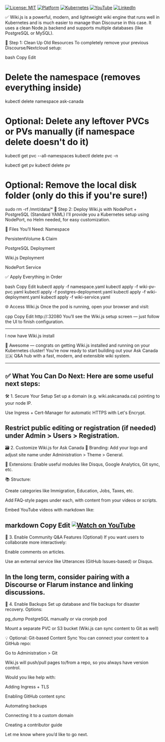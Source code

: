 [![License: MIT](https://img.shields.io/badge/License-MIT-blue.svg)](LICENSE)
[![Platform](https://img.shields.io/badge/platform-Ubuntu%2022.04%2B-lightgrey)](#)
[![Kubernetes](https://img.shields.io/badge/Kubernetes-MicroK8s%20%7C%20kubeadm-blue)](#)
[![YouTube](https://img.shields.io/badge/YouTube-TechShorts-red)](https://www.youtube.com/@techshorts-p3z)
[![LinkedIn](https://img.shields.io/badge/LinkedIn-Adari%20Bain-blue)](https://www.linkedin.com/in/adari-bain-298924152/)

✅ Wiki.js is a powerful, modern, and lightweight wiki engine that runs well in Kubernetes and is much easier to manage than Discourse in this case. It uses a clean Node.js backend and supports multiple databases (like PostgreSQL or MySQL).

🧹 Step 1: Clean Up Old Resources
To completely remove your previous Discourse/Nextcloud setup:

bash
Copy
Edit
# Delete the namespace (removes everything inside)
kubectl delete namespace ask-canada

# Optional: Delete any leftover PVCs or PVs manually (if namespace delete doesn't do it)
kubectl get pvc --all-namespaces
kubectl delete pvc <pvc-name> -n <namespace>

kubectl get pv
kubectl delete pv <pv-name>

# Optional: Remove the local disk folder (only do this if you're sure!)
sudo rm -rf /mnt/data/*
🚀 Step 2: Deploy Wiki.js with NodePort + PostgreSQL (Standard YAML)
I'll provide you a Kubernetes setup using NodePort, no Helm needed, for easy customization.

🧾 Files You’ll Need:
Namespace

PersistentVolume & Claim

PostgreSQL Deployment

Wiki.js Deployment

NodePort Service

✅ Apply Everything in Order


bash
Copy
Edit
kubectl apply -f namespace.yaml
kubectl apply -f wiki-pv-pvc.yaml
kubectl apply -f postgres-deployment.yaml
kubectl apply -f wiki-deployment.yaml
kubectl apply -f wiki-service.yaml

🌐 Access Wiki.js
Once the pod is running, open your browser and visit:

cpp
Copy
Edit
http://<your-node-ip>:32080
You’ll see the Wiki.js setup screen — just follow the UI to finish configuration.

---

I now have Wiki.js install



🎉 Awesome — congrats on getting Wiki.js installed and running on your Kubernetes cluster! You're now ready to start building out your Ask Canada 🇨🇦 Q&A hub with a fast, modern, and extensible wiki system.

---

✅ What You Can Do Next:
Here are some useful next steps:
--
🛠️ 1. Secure Your Setup
Set up a domain (e.g. wiki.askcanada.ca) pointing to your node IP.

Use Ingress + Cert-Manager for automatic HTTPS with Let's Encrypt.

Restrict public editing or registration (if needed) under Admin > Users > Registration.
--
🗃️ 2. Customize Wiki.js for Ask Canada
🎨 Branding: Add your logo and adjust site name under Administration > Theme > General.

🧩 Extensions: Enable useful modules like Disqus, Google Analytics, Git sync, etc.

📚 Structure:

Create categories like Immigration, Education, Jobs, Taxes, etc.

Add FAQ-style pages under each, with content from your videos or scripts.

Embed YouTube videos with markdown like:

markdown
Copy
Edit
[![Watch on YouTube](https://img.youtube.com/vi/YOUR_VIDEO_ID/0.jpg)](https://www.youtube.com/watch?v=YOUR_VIDEO_ID)
--
🧠 3. Enable Community Q&A Features (Optional)
If you want users to collaborate more interactively:

Enable comments on articles.

Use an external service like Utterances (GitHub Issues-based) or Disqus.

In the long term, consider pairing with a Discourse or Flarum instance and linking discussions.
--
🚀 4. Enable Backups
Set up database and file backups for disaster recovery. Options:

pg_dump PostgreSQL manually or via cronjob pod

Mount a separate PVC or S3 bucket (Wiki.js can sync content to Git as well)

💡 Optional: Git-based Content Sync
You can connect your content to a GitHub repo:

Go to Administration > Git

Wiki.js will push/pull pages to/from a repo, so you always have version control.

Would you like help with:

Adding Ingress + TLS

Enabling GitHub content sync

Automating backups

Connecting it to a custom domain

Creating a contributor guide

Let me know where you’d like to go next.
